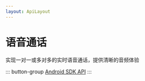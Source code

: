 ```yaml
---
layout: ApiLayout
---
```


# 语音通话

实现一对一或多对多的实时语音通话，提供清晰的音频体验

::: button-group
[Android SDK API](https://docs.agora.io/cn/Voice/API%20Reference/java/index.html)
:::